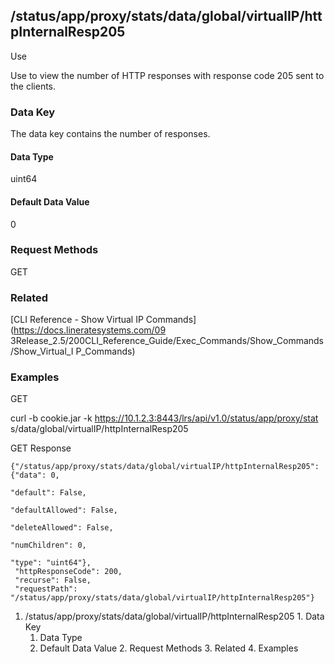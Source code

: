 ## /status/app/proxy/stats/data/global/virtualIP/httpInternalResp205

Use

Use to view the number of HTTP responses with response code 205 sent to the
clients.

### Data Key

The data key contains the number of responses.

#### Data Type

uint64

#### Default Data Value

0

### Request Methods

GET

### Related

[CLI Reference - Show Virtual IP Commands](https://docs.lineratesystems.com/09
3Release_2.5/200CLI_Reference_Guide/Exec_Commands/Show_Commands/Show_Virtual_I
P_Commands)

### Examples

GET

curl -b cookie.jar -k https://10.1.2.3:8443/lrs/api/v1.0/status/app/proxy/stat
s/data/global/virtualIP/httpInternalResp205

GET Response

    
    {"/status/app/proxy/stats/data/global/virtualIP/httpInternalResp205": {"data": 0,
                                                                            "default": False,
                                                                            "defaultAllowed": False,
                                                                            "deleteAllowed": False,
                                                                            "numChildren": 0,
                                                                            "type": "uint64"},
     "httpResponseCode": 200,
     "recurse": False,
     "requestPath": "/status/app/proxy/stats/data/global/virtualIP/httpInternalResp205"}
    

  1. /status/app/proxy/stats/data/global/virtualIP/httpInternalResp205
    1. Data Key
      1. Data Type
      2. Default Data Value
    2. Request Methods
    3. Related
    4. Examples

